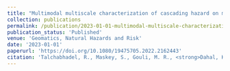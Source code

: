 ```yaml
---
title: "Multimodal multiscale characterization of cascading hazard on mountain terrain"
collection: publications
permalink: /publication/2023-01-01-multimodal-multiscale-characterization-of-cascadin
publication_status: 'Published'
venue: 'Geomatics, Natural Hazards and Risk'
date: '2023-01-01'
paperurl: 'https://doi.org/10.1080/19475705.2022.2162443'
citation: 'Talchabhadel, R., Maskey, S., Gouli, M. R., <strong>Dahal, K.</strong>*, Thapa, A., Sharma, S., Dixit, A. M., & Kumar, S. (2023). &quot;Multimodal multiscale characterization of cascading hazard on mountain terrain.&quot; <i>Geomatics, Natural Hazards and Risk</i>, 14(1), 2162443.'
---
```



